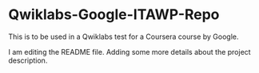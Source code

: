 # Qwiklabs-Google-ITAWP-Repo
This is to be used in a Qwiklabs test for a Coursera course by Google.

I am editing the README file. Adding some more details about the project description.

